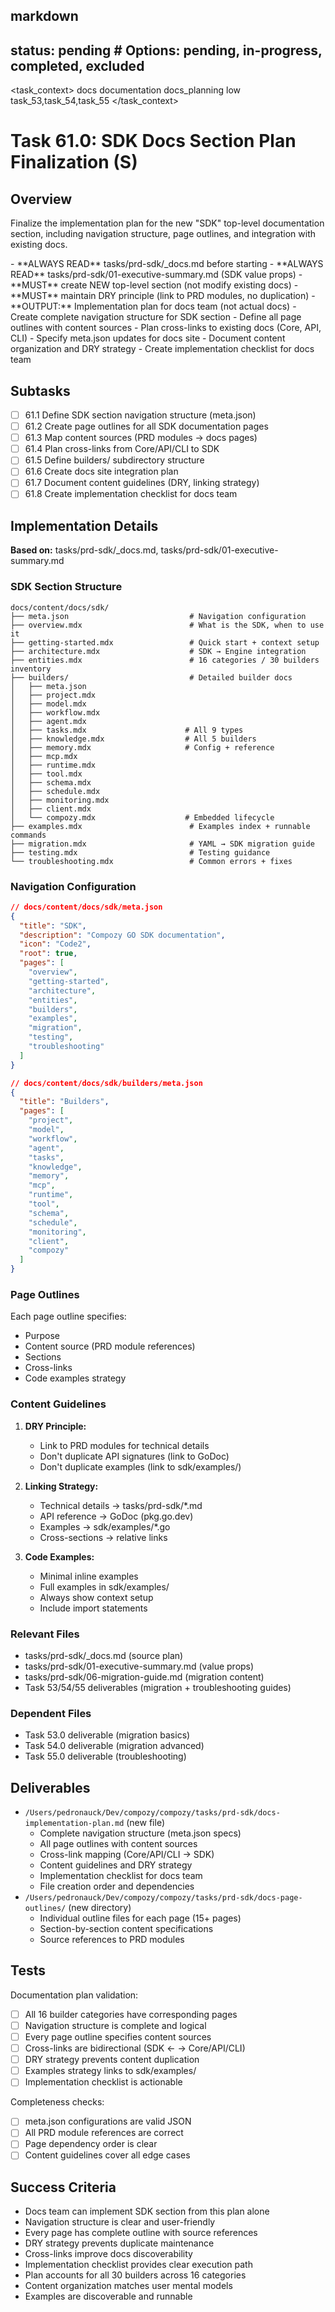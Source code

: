 ## markdown

## status: pending # Options: pending, in-progress, completed, excluded

<task_context>
<domain>docs</domain>
<type>documentation</type>
<scope>docs_planning</scope>
<complexity>low</complexity>
<dependencies>task_53,task_54,task_55</dependencies>
</task_context>

# Task 61.0: SDK Docs Section Plan Finalization (S)

## Overview

Finalize the implementation plan for the new "SDK" top-level documentation section, including navigation structure, page outlines, and integration with existing docs.

<critical>
- **ALWAYS READ** tasks/prd-sdk/_docs.md before starting
- **ALWAYS READ** tasks/prd-sdk/01-executive-summary.md (SDK value props)
- **MUST** create NEW top-level section (not modify existing docs)
- **MUST** maintain DRY principle (link to PRD modules, no duplication)
- **OUTPUT:** Implementation plan for docs team (not actual docs)
</critical>

<requirements>
- Create complete navigation structure for SDK section
- Define all page outlines with content sources
- Plan cross-links to existing docs (Core, API, CLI)
- Specify meta.json updates for docs site
- Document content organization and DRY strategy
- Create implementation checklist for docs team
</requirements>

## Subtasks

- [ ] 61.1 Define SDK section navigation structure (meta.json)
- [ ] 61.2 Create page outlines for all SDK documentation pages
- [ ] 61.3 Map content sources (PRD modules → docs pages)
- [ ] 61.4 Plan cross-links from Core/API/CLI to SDK
- [ ] 61.5 Define builders/ subdirectory structure
- [ ] 61.6 Create docs site integration plan
- [ ] 61.7 Document content guidelines (DRY, linking strategy)
- [ ] 61.8 Create implementation checklist for docs team

## Implementation Details

**Based on:** tasks/prd-sdk/_docs.md, tasks/prd-sdk/01-executive-summary.md

### SDK Section Structure

```
docs/content/docs/sdk/
├── meta.json                           # Navigation configuration
├── overview.mdx                        # What is the SDK, when to use it
├── getting-started.mdx                 # Quick start + context setup
├── architecture.mdx                    # SDK → Engine integration
├── entities.mdx                        # 16 categories / 30 builders inventory
├── builders/                           # Detailed builder docs
│   ├── meta.json
│   ├── project.mdx
│   ├── model.mdx
│   ├── workflow.mdx
│   ├── agent.mdx
│   ├── tasks.mdx                      # All 9 types
│   ├── knowledge.mdx                  # All 5 builders
│   ├── memory.mdx                     # Config + reference
│   ├── mcp.mdx
│   ├── runtime.mdx
│   ├── tool.mdx
│   ├── schema.mdx
│   ├── schedule.mdx
│   ├── monitoring.mdx
│   ├── client.mdx
│   └── compozy.mdx                    # Embedded lifecycle
├── examples.mdx                        # Examples index + runnable commands
├── migration.mdx                       # YAML → SDK migration guide
├── testing.mdx                         # Testing guidance
└── troubleshooting.mdx                 # Common errors + fixes
```

### Navigation Configuration

```json
// docs/content/docs/sdk/meta.json
{
  "title": "SDK",
  "description": "Compozy GO SDK documentation",
  "icon": "Code2",
  "root": true,
  "pages": [
    "overview",
    "getting-started",
    "architecture",
    "entities",
    "builders",
    "examples",
    "migration",
    "testing",
    "troubleshooting"
  ]
}

// docs/content/docs/sdk/builders/meta.json
{
  "title": "Builders",
  "pages": [
    "project",
    "model",
    "workflow",
    "agent",
    "tasks",
    "knowledge",
    "memory",
    "mcp",
    "runtime",
    "tool",
    "schema",
    "schedule",
    "monitoring",
    "client",
    "compozy"
  ]
}
```

### Page Outlines

Each page outline specifies:
- Purpose
- Content source (PRD module references)
- Sections
- Cross-links
- Code examples strategy

### Content Guidelines

1. **DRY Principle:**
   - Link to PRD modules for technical details
   - Don't duplicate API signatures (link to GoDoc)
   - Don't duplicate examples (link to sdk/examples/)

2. **Linking Strategy:**
   - Technical details → tasks/prd-sdk/*.md
   - API reference → GoDoc (pkg.go.dev)
   - Examples → sdk/examples/*.go
   - Cross-sections → relative links

3. **Code Examples:**
   - Minimal inline examples
   - Full examples in sdk/examples/
   - Always show context setup
   - Include import statements

### Relevant Files

- tasks/prd-sdk/_docs.md (source plan)
- tasks/prd-sdk/01-executive-summary.md (value props)
- tasks/prd-sdk/06-migration-guide.md (migration content)
- Task 53/54/55 deliverables (migration + troubleshooting guides)

### Dependent Files

- Task 53.0 deliverable (migration basics)
- Task 54.0 deliverable (migration advanced)
- Task 55.0 deliverable (troubleshooting)

## Deliverables

- `/Users/pedronauck/Dev/compozy/compozy/tasks/prd-sdk/docs-implementation-plan.md` (new file)
  - Complete navigation structure (meta.json specs)
  - All page outlines with content sources
  - Cross-link mapping (Core/API/CLI → SDK)
  - Content guidelines and DRY strategy
  - Implementation checklist for docs team
  - File creation order and dependencies
- `/Users/pedronauck/Dev/compozy/compozy/tasks/prd-sdk/docs-page-outlines/` (new directory)
  - Individual outline files for each page (15+ pages)
  - Section-by-section content specifications
  - Source references to PRD modules

## Tests

Documentation plan validation:
- [ ] All 16 builder categories have corresponding pages
- [ ] Navigation structure is complete and logical
- [ ] Every page outline specifies content sources
- [ ] Cross-links are bidirectional (SDK ← → Core/API/CLI)
- [ ] DRY strategy prevents content duplication
- [ ] Examples strategy links to sdk/examples/
- [ ] Implementation checklist is actionable

Completeness checks:
- [ ] meta.json configurations are valid JSON
- [ ] All PRD module references are correct
- [ ] Page dependency order is clear
- [ ] Content guidelines cover all edge cases

## Success Criteria

- Docs team can implement SDK section from this plan alone
- Navigation structure is clear and user-friendly
- Every page has complete outline with source references
- DRY strategy prevents duplicate maintenance
- Cross-links improve docs discoverability
- Implementation checklist provides clear execution path
- Plan accounts for all 30 builders across 16 categories
- Content organization matches user mental models
- Examples are discoverable and runnable
